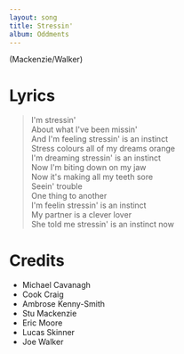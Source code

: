 ```yaml
---
layout: song
title: Stressin'
album: Oddments
---
```


(Mackenzie/Walker)

# Lyrics

> I'm stressin'  
> About what I've been missin'  
> And I'm feeling stressin' is an instinct  
> Stress colours all of my dreams orange  
> I'm dreaming stressin' is an instinct  
> Now I'm biting down on my jaw  
> Now it's making all my teeth sore  
> Seein' trouble  
> One thing to another  
> I'm feelin stressin' is an instinct  
> My partner is a clever lover  
> She told me stressin' is an instinct now  

# Credits

* Michael Cavanagh
* Cook Craig
* Ambrose Kenny-Smith
* Stu Mackenzie
* Eric Moore
* Lucas Skinner
* Joe Walker
